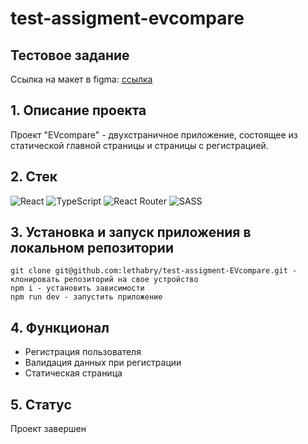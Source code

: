 # test-assigment-evcompare

## Тестовое задание

Ссылка на макет в figma: [ссылка](https://www.figma.com/design/aYVPpqWbSkeL0AA6cMBTq1/Test?node-id=6-70&node-type=CANVAS&t=hbOTghoLKlGPELMF-0)

## 1. Описание проекта

Проект "EVcompare" - двухстраничное приложение, состоящее из статической главной страницы и страницы с регистрацией.

## 2. Стек

![React](https://img.shields.io/badge/react-%2320232a.svg?style=for-the-badge&logo=react&logoColor=%2361DAFB)
![TypeScript](https://img.shields.io/badge/typescript-%23007ACC.svg?style=for-the-badge&logo=typescript&logoColor=white)
![React Router](https://img.shields.io/badge/React_Router-CA4245?style=for-the-badge&logo=react-router&logoColor=white)
![SASS](https://img.shields.io/badge/SASS-hotpink.svg?style=for-the-badge&logo=SASS&logoColor=white)

## 3. Установка и запуск приложения в локальном репозитории

    git clone git@github.com:lethabry/test-assigment-EVcompare.git - клонировать репозиторий на свое устройство
    npm i - установить зависимости
    npm run dev - запустить приложение

## 4. Функционал

- Регистрация пользователя
- Валидация данных при регистрации
- Статическая страница

## 5. Статус

Проект завершен
